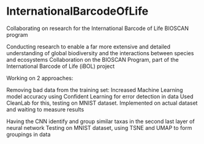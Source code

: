 # InternationalBarcodeOfLife
Collaborating on research for the International Barcode of Life BIOSCAN program


Conducting research to enable a far more extensive and detailed understanding of global biodiversity and the interactions between species and ecosystems
Collaboration on the BIOSCAN Program, part of the International Barcode of Life (iBOL) project

Working on 2 approaches:

Removing bad data from the training set:
Increased Machine Learning model accuracy using Confident Learning for error detection in data
Used CleanLab for this, testing on MNIST dataset. 
Implemented on actual dataset and waiting to measure results

Having the CNN identify and group similar taxas in the second last layer of neural network
Testing on MNIST dataset, using TSNE and UMAP to form groupings in data 

